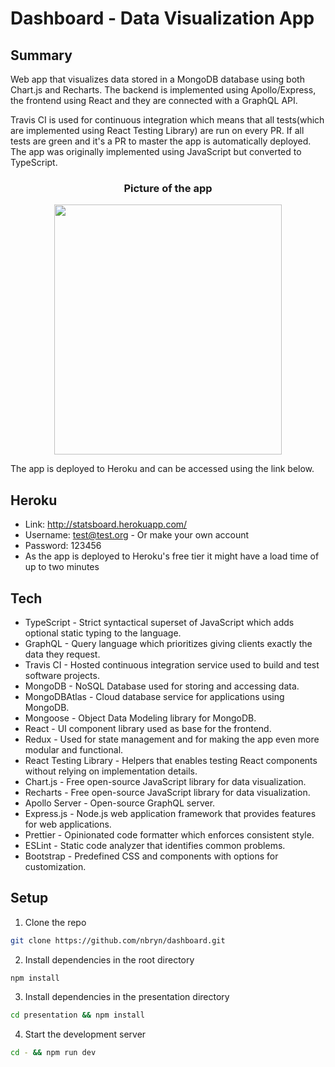 # Dashboard - Data Visualization App

## Summary 
Web app that visualizes data stored in a MongoDB database using both Chart.js and Recharts. 
The backend is implemented using Apollo/Express, the frontend using React and they are connected with a GraphQL API. <br /> 

Travis CI is used for continuous integration which means that all tests(which are implemented using React Testing Library) are run on every PR.
If all tests are green and it's a PR to master the app is automatically deployed.
The app was originally implemented using JavaScript but converted to TypeScript.

<h3 align="center">Picture of the app</h3>
<p align="center">
<img  src="https://user-images.githubusercontent.com/44057369/94198118-0c79ca80-feb7-11ea-84aa-93b83dd7de6c.png"  width="85%" height="400"/> 
</p>

The app is deployed to Heroku and can be accessed using the link below.

## Heroku
* Link: <link> http://statsboard.herokuapp.com/</link>
* Username: test@test.org - Or make your own account
* Password: 123456 
* As the app is deployed to Heroku's free tier it might have a load time of up to two minutes

## Tech 
* TypeScript - Strict syntactical superset of JavaScript which adds optional static typing to the language.
* GraphQL - Query language which prioritizes giving clients exactly the data they request. 
* Travis CI - Hosted continuous integration service used to build and test software projects.
* MongoDB - NoSQL Database used for storing and accessing data.
* MongoDBAtlas - Cloud database service for applications using MongoDB.
* Mongoose - Object Data Modeling library for MongoDB.
* React - UI component library used as base for the frontend.
* Redux - Used for state management and for making the app even more modular and functional.
* React Testing Library - Helpers that enables testing React components without relying on implementation details.
* Chart.js - Free open-source JavaScript library for data visualization.
* Recharts - Free open-source JavaScript library for data visualization.
* Apollo Server - Open-source GraphQL server.
* Express.js - Node.js web application framework that provides features for web applications.
* Prettier - Opinionated code formatter which enforces consistent style.
* ESLint - Static code analyzer that identifies common problems.
* Bootstrap - Predefined CSS and components with options for customization.

## Setup
1. Clone the repo
```sh
git clone https://github.com/nbryn/dashboard.git
```
2. Install dependencies in the root directory
```sh
npm install
```
3. Install dependencies in the presentation directory
```sh
cd presentation && npm install
```
4. Start the development server
```sh
cd - && npm run dev
```
